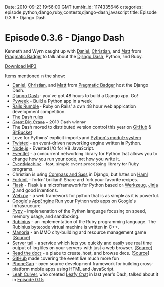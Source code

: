 Date: 2010-09-23 19:56:00 GMT
tumblr_id: 1174335646
categories: episode,python,django,ruby,contests,django-dash,javascript
title: Episode 0.3.6 - Django Dash

# Episode 0.3.6 - Django Dash

Kenneth and Wynn caught up with [Daniel](http://twitter.com/daniellindsley), [Christian](http://twitter.com/mintchaos), and [Matt](http://twitter.com/mc) from [Pragmatic Badger](http://pragmaticbadger.com/) to talk about the [Django Dash](http://djangodash.com/), Python, and Ruby.

[Download MP3](http://changelogshow.com/105/16140-episode-0-3-6-django-dash.mp3)

Items mentioned in the show:

* [Daniel](http://twitter.com/daniellindsley), [Christian](http://twitter.com/mintchaos), and  [Matt](http://twitter.com/mc) from [Pragmatic Badger](http://pragmaticbadger.com/) host the Django Dash.
* [Django Dash](http://djangodash.com/) - you've got 48 hours to build a Django app. Go!
* [Pyweek](http://www.pyweek.org/) - Build a Python app in a week
* [Rails Rumble](http://railsrumble.com/) - Ruby on Rails' a own 48 hour web application development competition.
* [The Dash rules](http://djangodash.com/rules/)
* [Great Big Crane](http://blip.tv/file/4118388) - 2010 Dash winner
* The Dash moved to distributed version control this year on [GitHub](http://github.com) & [BitBucket](http://bitbucket.org/)
* Love for Pythons' explicit imports and [Python's module system](http://docs.python.org/tutorial/modules.html)
* [Twisted](http://twistedmatrix.com/trac/) - an event-driven networking engine written in Python.
* [Node.js](http://nodejs.org/) - Evented I/O for V8 JavaScript.
* [Eventlet](http://eventlet.net/) - a concurrent networking library for Python that allows you to change how you run your code, not how you write it.
* [EventMachine](http://rubyeventmachine.com/) - fast, simple event-processing library for Ruby programs.
* Christian is using [Compass and Sass](http://thechangelog.com/post/254788034/episode-0-0-1-haml-sass-and-compass) in Django, but hates on [Haml](http://haml-lang.com)
* [Forkinit](http://forkinit.com/) - forkin' brilliant! Share and fork your favorite recipes.
* [Flask](http://flask.pocoo.org/) - Flask is a microframework for Python based on [Werkzeug](http://werkzeug.pocoo.org/), [Jinja 2](http://jinja.pocoo.org/2/) and good intentions.
* [Web.py](http://webpy.org/) - a web framework for python that is as simple as it is powerful.
* [Google's AppEngine](http://code.google.com/appengine/) Run your Python web apps on Google's infrastructure.
* [Pypy](http://pypy.org/) - implemenation of the Python language focusing on speed, memory usage, and sandboxing.
* [Rubinius](http://rubini.us/) - an implementation of the Ruby programming language. The Rubinius bytecode virtual machine is written in C++.
* [Manoria](http://dash.manoria.com/) - an MMO city-building and resource management game [[Source](http://github.com/jtauber/team566)]
* [Server tail](http://servertail.com/) - a service which lets you quickly and easily see real time output of log files on your servers, with just a web browser. [[Source](http://github.com/ericflo/servertail)]
* [Read the docs](http://readthedocs.org/) - a place to create, host, and browse docs. [[Source](http://github.com/beetletweezers/tweezers)]
* [GitHub](http://github.com) made covering the event live much more fun
* [PhoneGap](http://www.phonegap.com/) - open source development framework for building cross-platform mobile apps using HTML and JavaScript.
* [Leah Culver](http://leahculver.com/), who created [Leafy Chat](http://leafychat.com/) in last year's Dash, talked about it in [Episode 0.1.5](http://thechangelog.com/post/415433641/episode-0-1-5-leah-culver-on-oauth-hurl-it-baconfile-and)
